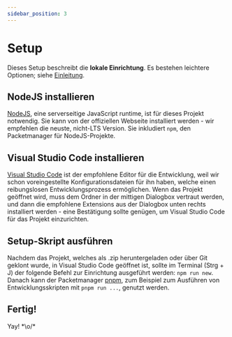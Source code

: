 ```yaml
---
sidebar_position: 3
---
```


# Setup

Dieses Setup beschreibt die **lokale Einrichtung**. Es bestehen leichtere Optionen; siehe [Einleitung](intro).

## NodeJS installieren

[NodeJS](https://nodejs.org/), eine serverseitige JavaScript runtime, ist für dieses Projekt notwendig. Sie kann von der offiziellen Webseite installiert werden - wir empfehlen die neuste, nicht-LTS Version. Sie inkludiert `npm`, den Packetmanager für NodeJS-Projekte.

## Visual Studio Code installieren

[Visual Studio Code](https://code.visualstudio.com/) ist der empfohlene Editor für die Entwicklung, weil wir schon voreingestellte Konfigurationsdateien für ihn haben, welche einen reibungslosen Entwicklungsprozess ermöglichen. Wenn das Projekt geöffnet wird, muss dem Ordner in der mittigen Dialogbox vertraut werden, und dann die empfohlene Extensions aus der Dialogbox unten rechts installiert werden - eine Bestätigung sollte genügen, um Visual Studio Code für das Projekt einzurichten.

## Setup-Skript ausführen

Nachdem das Projekt, welches als .zip heruntergeladen oder über Git geklont wurde, in Visual Studio Code geöffnet ist, sollte im Terminal (Strg + J) der folgende Befehl zur Einrichtung ausgeführt werden: `npm run new`. Danach kann der Packetmanager [pnpm](https://pnpm.io), zum Beispiel zum Ausführen von Entwicklungsskripten mit `pnpm run ...`, genutzt werden.

## Fertig!

Yay! \*\o/\*

